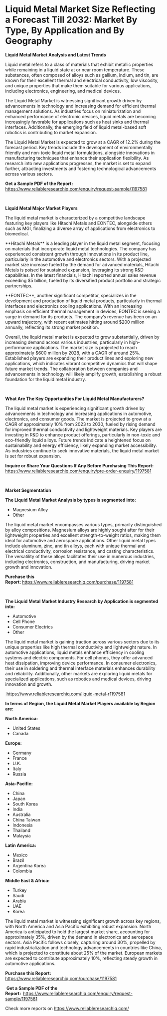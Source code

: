 <p><h1>Liquid Metal Market Size Reflecting a Forecast Till 2032: Market By Type, By Application and By Geography</h1></p><p><strong>Liquid Metal Market Analysis and Latest Trends</strong></p>
<p><p>Liquid metal refers to a class of materials that exhibit metallic properties while remaining in a liquid state at or near room temperature. These substances, often composed of alloys such as gallium, indium, and tin, are known for their excellent thermal and electrical conductivity, low viscosity, and unique properties that make them suitable for various applications, including electronics, engineering, and medical devices.</p><p>The Liquid Metal Market is witnessing significant growth driven by advancements in technology and increasing demand for efficient thermal management solutions. As industries focus on miniaturization and enhanced performance of electronic devices, liquid metals are becoming increasingly favorable for applications such as heat sinks and thermal interfaces. Additionally, the emerging field of liquid metal-based soft robotics is contributing to market expansion.</p><p>The Liquid Metal Market is expected to grow at a CAGR of 12.2% during the forecast period. Key trends include the development of environmentally friendly and non-toxic liquid metal formulations, alongside innovations in manufacturing techniques that enhance their application flexibility. As research into new applications progresses, the market is set to expand further, attracting investments and fostering technological advancements across various sectors.</p></p>
<p><strong>Get a Sample PDF of the Report:&nbsp;</strong> <a href="https://www.reliableresearchiq.com/enquiry/request-sample/1197581?utm_campaign=2810&utm_medium=2&utm_source=Github&utm_content=ia&utm_term=09042025&utm_id=liquid-metal">https://www.reliableresearchiq.com/enquiry/request-sample/1197581</a></p>
<p>&nbsp;</p>
<p><strong>Liquid Metal Major Market Players</strong></p>
<p><p>The liquid metal market is characterized by a competitive landscape featuring key players like Hitachi Metals and EONTEC, alongside others such as MGI, finalizing a diverse array of applications from electronics to biomedical.</p><p>**Hitachi Metals** is a leading player in the liquid metal segment, focusing on materials that incorporate liquid metal technologies. The company has experienced consistent growth through innovations in its product line, particularly in the automotive and electronics sectors. With a projected market size increase fueled by the demand for advanced materials, Hitachi Metals is poised for sustained expansion, leveraging its strong R&D capabilities. In the latest financials, Hitachi reported annual sales revenue exceeding $5 billion, fueled by its diversified product portfolio and strategic partnerships.</p><p>**EONTEC**, another significant competitor, specializes in the development and production of liquid metal products, particularly in thermal interfaces and electronics cooling applications. With an increasing emphasis on efficient thermal management in devices, EONTEC is seeing a surge in demand for its products. The company’s revenue has been on an upward trajectory, with recent estimates hitting around $200 million annually, reflecting its strong market position.</p><p>Overall, the liquid metal market is expected to grow substantially, driven by increasing demand across various industries, particularly in high-performance applications. The market size is projected to reach approximately $600 million by 2028, with a CAGR of around 25%. Established players are expanding their product lines and exploring new applications, which indicates vibrant competitive dynamics that will shape future market trends. The collaboration between companies and advancements in technology will likely amplify growth, establishing a robust foundation for the liquid metal industry.</p></p>
<p>&nbsp;</p>
<p><strong>What Are The Key Opportunities For Liquid Metal Manufacturers?</strong></p>
<p><p>The liquid metal market is experiencing significant growth driven by advancements in technology and increasing applications in automotive, electronics, and consumer goods. The market is projected to grow at a CAGR of approximately 10% from 2023 to 2030, fueled by rising demand for improved thermal conductivity and lightweight materials. Key players are investing in R&D to enhance product offerings, particularly in non-toxic and eco-friendly liquid alloys. Future trends indicate a heightened focus on sustainability and energy efficiency, likely expanding market accessibility. As industries continue to seek innovative materials, the liquid metal market is set for robust expansion.</p></p>
<p><strong>Inquire or Share Your Questions If Any Before Purchasing This Report:</strong> <a href="https://www.reliableresearchiq.com/enquiry/pre-order-enquiry/1197581?utm_campaign=2810&utm_medium=2&utm_source=Github&utm_content=ia&utm_term=09042025&utm_id=liquid-metal">https://www.reliableresearchiq.com/enquiry/pre-order-enquiry/1197581</a></p>
<p>&nbsp;</p>
<p><strong>Market Segmentation</strong></p>
<p><strong>The Liquid Metal Market Analysis by types is segmented into:</strong></p>
<p><ul><li>Magnesium Alloy</li><li>Other</li></ul></p>
<p><p>The liquid metal market encompasses various types, primarily distinguished by alloy compositions. Magnesium alloys are highly sought after for their lightweight properties and excellent strength-to-weight ratios, making them ideal for automotive and aerospace applications. Other liquid metal types include aluminum, zinc, and tin alloys, each with unique thermal and electrical conductivity, corrosion resistance, and casting characteristics. The versatility of these alloys facilitates their use in numerous industries, including electronics, construction, and manufacturing, driving market growth and innovation.</p></p>
<p><strong>Purchase this Report:&nbsp;</strong><a href="https://www.reliableresearchiq.com/purchase/1197581?utm_campaign=2810&utm_medium=2&utm_source=Github&utm_content=ia&utm_term=09042025&utm_id=liquid-metal">https://www.reliableresearchiq.com/purchase/1197581</a></p>
<p>&nbsp;</p>
<p><strong>The Liquid Metal Market Industry Research by Application is segmented into:</strong></p>
<p><ul><li>Automotive</li><li>Cell Phone</li><li>Consumer Electrics</li><li>Other</li></ul></p>
<p><p>The liquid metal market is gaining traction across various sectors due to its unique properties like high thermal conductivity and lightweight nature. In automotive applications, liquid metals enhance efficiency in cooling systems and electric components. For cell phones, they offer advanced heat dissipation, improving device performance. In consumer electronics, their use in soldering and thermal interface materials enhances durability and reliability. Additionally, other markets are exploring liquid metals for specialized applications, such as robotics and medical devices, driving innovation and growth.</p></p>
<p><a href="https://www.reliableresearchiq.com/liquid-metal-r1197581?utm_campaign=2810&utm_medium=2&utm_source=Github&utm_content=ia&utm_term=09042025&utm_id=liquid-metal">&nbsp;https://www.reliableresearchiq.com/liquid-metal-r1197581</a></p>
<p><strong>In terms of Region, the Liquid Metal Market Players available by Region are:</strong></p>
<p>
    <p> <strong> North America: </strong>
        <ul>
            <li>United States</li>
            <li>Canada</li>
        </ul>
        </p> 
    <p> <strong> Europe: </strong>
        <ul>
            <li>Germany</li>
            <li>France</li>
            <li>U.K.</li>
            <li>Italy</li>
            <li>Russia</li>
        </ul>
        </p> 
    <p> <strong> Asia-Pacific: </strong>
        <ul>
            <li>China</li>
            <li>Japan</li>
            <li>South Korea</li>
            <li>India</li>
            <li>Australia</li>
            <li>China Taiwan</li>
            <li>Indonesia</li>
            <li>Thailand</li>
            <li>Malaysia</li>
        </ul>
        </p> 
    <p> <strong> Latin America: </strong>
        <ul>
            <li>Mexico</li>
            <li>Brazil</li>
            <li>Argentina Korea</li>
            <li>Colombia</li>
        </ul>
        </p> 
    <p> <strong> Middle East & Africa: </strong>
        <ul>
            <li>Turkey</li>
            <li>Saudi</li>
            <li>Arabia</li>
            <li>UAE</li>
            <li>Korea</li>
        </ul>
    </p>
    </p>
<p><p>The liquid metal market is witnessing significant growth across key regions, with North America and Asia Pacific exhibiting robust expansion. North America is anticipated to hold the largest market share, accounting for approximately 35%, driven by the demand in electronics and aerospace sectors. Asia Pacific follows closely, capturing around 30%, propelled by rapid industrialization and technology advancements in countries like China, which is projected to constitute about 25% of the market. European markets are expected to contribute approximately 10%, reflecting steady growth in automotive applications.</p></p>
<p><strong>Purchase this Report: </strong><a href="https://www.reliableresearchiq.com/purchase/1197581?utm_campaign=2810&utm_medium=2&utm_source=Github&utm_content=ia&utm_term=09042025&utm_id=liquid-metal">https://www.reliableresearchiq.com/purchase/1197581</a></p>
<p>&nbsp;<strong>Get a Sample PDF of the Report:&nbsp;&nbsp;</strong><a href="https://www.reliableresearchiq.com/enquiry/request-sample/1197581?utm_campaign=2810&utm_medium=2&utm_source=Github&utm_content=ia&utm_term=09042025&utm_id=liquid-metal">https://www.reliableresearchiq.com/enquiry/request-sample/1197581</a></p>
<p><strong></strong></p>
<p>Check more reports on <a href="https://www.reliableresearchiq.com/?utm_campaign=2810&utm_medium=2&utm_source=Github&utm_content=ia&utm_term=09042025&utm_id=liquid-metal">https://www.reliableresearchiq.com/</a></p>